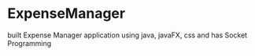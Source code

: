 # ExpenseManager
built Expense Manager application using java, javaFX, css and has Socket Programming 
